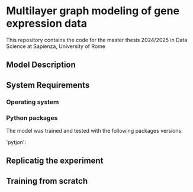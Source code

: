# Multilayer graph modeling of gene expression data
This repository contains the code for the master thesis 2024/2025 in Data Science at Sapienza, University of Rome

## Model Description

## System Requirements

### Operating system 

### Python packages

The model was trained and tested with the following packages versions:

'pytjon': 

## Replicatig the experiment

## Training from scratch 
